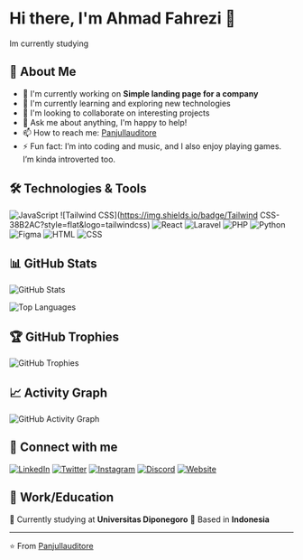 # Hi there, I'm Ahmad Fahrezi 👋

Im currently studying

## 🚀 About Me
- 🔭 I'm currently working on **Simple landing page for a company**
- 🌱 I'm currently learning and exploring new technologies
- 👯 I'm looking to collaborate on interesting projects
- 💬 Ask me about anything, I'm happy to help!
- 📫 How to reach me: [Panjullauditore](https://github.com/Panjullauditore)
- ⚡ Fun fact: I’m into coding and music, and I also enjoy playing games. I’m kinda introverted too.

## 🛠️ Technologies & Tools
![JavaScript](https://img.shields.io/badge/-JavaScript-333333?style=flat&logo=javascript)
![Tailwind CSS](https://img.shields.io/badge/Tailwind CSS-38B2AC?style=flat&logo=tailwindcss)
![React](https://img.shields.io/badge/-React-333333?style=flat&logo=react)
![Laravel](https://img.shields.io/badge/-Laravel-333333?style=flat&logo=laravel)
![PHP](https://img.shields.io/badge/-PHP-333333?style=flat&logo=php)
![Python](https://img.shields.io/badge/-Python-333333?style=flat&logo=python)
![Figma](https://img.shields.io/badge/-Figma-333333?style=flat&logo=figma)
![HTML](https://img.shields.io/badge/-HTML-333333?style=flat&logo=html)
![CSS](https://img.shields.io/badge/-CSS-333333?style=flat&logo=css)

## 📊 GitHub Stats
![GitHub Stats](https://github-readme-stats.vercel.app/api?username=Panjullauditore&show_icons=true&theme=dark&hide_border=true&bg_color=0D1117&title_color=00FF7F&text_color=ffffff&icon_color=00FF7F)

![Top Languages](https://github-readme-stats.vercel.app/api/top-langs/?username=Panjullauditore&layout=compact&theme=dark&hide_border=true&bg_color=0D1117&title_color=00FF7F&text_color=ffffff)

## 🏆 GitHub Trophies
![GitHub Trophies](https://github-profile-trophy.vercel.app/?username=Panjullauditore&theme=darkhub&no-frame=true&margin-w=15&margin-h=15&column=7)

## 📈 Activity Graph
![GitHub Activity Graph](https://github-readme-activity-graph.vercel.app/graph?username=Panjullauditore&theme=github-compact&hide_border=true&bg_color=0D1117&color=00FF7F&line=00FF7F&point=ffffff)

## 🤝 Connect with me
[![LinkedIn](https://img.shields.io/badge/-LinkedIn-0077B5?style=for-the-badge&logo=linkedin&logoColor=white)](https://www.linkedin.com/in/ahmadfahrezi7/) [![Twitter](https://img.shields.io/badge/-Twitter-1DA1F2?style=for-the-badge&logo=twitter&logoColor=white)](https://x.com/panjulauditore) [![Instagram](https://img.shields.io/badge/-Instagram-E4405F?style=for-the-badge&logo=instagram&logoColor=white)](https://www.instagram.com/rezzinhere7/) [![Discord](https://img.shields.io/badge/-Discord-5865F2?style=for-the-badge&logo=discord&logoColor=white)](https://www.discord/pangeranl) [![Website](https://img.shields.io/badge/-Website-000000?style=for-the-badge&logo=globe&logoColor=white)](https://www.portofolio.fun/)

## 💼 Work/Education
🏢 Currently studying at **Universitas Diponegoro**
📍 Based in **Indonesia**

---
⭐️ From [Panjullauditore](https://github.com/Panjullauditore)
